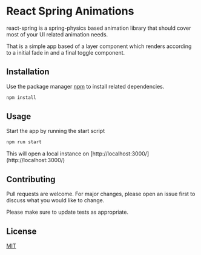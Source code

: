 # React Spring Animations

react-spring is a spring-physics based animation library that should cover most of your UI related animation needs.

That is a simple app based of a layer component which renders according to a initial fade in and a final toggle component.

## Installation

Use the package manager [npm](https://www.npmjs.com/) to install related dependencies.

```bash
npm install
```

## Usage

Start the app by running the start script

```bash
npm run start
```

This will open a local instance on [http://localhost:3000/] (http://localhost:3000/)

## Contributing

Pull requests are welcome. For major changes, please open an issue first to discuss what you would like to change.

Please make sure to update tests as appropriate.

## License

[MIT](https://choosealicense.com/licenses/mit/)
